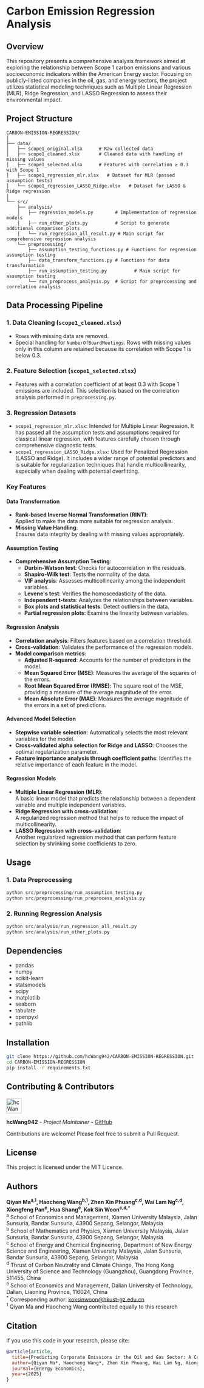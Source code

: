 # Carbon Emission Regression Analysis

## Overview
This repository presents a comprehensive analysis framework aimed at exploring the relationship between Scope 1 carbon emissions and various socioeconomic indicators within the American Energy sector. Focusing on publicly-listed companies in the oil, gas, and energy sectors, the project utilizes statistical modeling techniques such as Multiple Linear Regression (MLR), Ridge Regression, and LASSO Regression to assess their environmental impact.

## Project Structure
```
CARBON-EMISSION-REGRESSION/
│
├── data/
│   ├── scope1_original.xlsx      # Raw collected data
│   ├── scope1_cleaned.xlsx       # Cleaned data with handling of missing values
│   ├── scope1_selected.xlsx      # Features with correlation ≥ 0.3 with Scope 1
│   ├── scope1_regression_mlr.xlsx   # Dataset for MLR (passed assumption tests)
│   └── scope1_regression_LASSO_Ridge.xlsx   # Dataset for LASSO & Ridge regression
│
└── src/
    ├── analysis/
    │   ├── regression_models.py        # Implementation of regression models
    │   ├── run_other_plots.py          # Script to generate additional comparison plots
    │   └── run_regression_all_result.py # Main script for comprehensive regression analysis
    └── preprocessing/
        ├── assumption_testing_functions.py # Functions for regression assumption testing
        ├── data_transform_functions.py # Functions for data transformation
        ├── run_assumption_testing.py          # Main script for assumption testing
        └── run_preprocess_analysis.py  # Script for preprocessing and correlation analysis
```

## Data Processing Pipeline

### 1. Data Cleaning (`scope1_cleaned.xlsx`)
- Rows with missing data are removed.
- Special handling for `NumberOfBoardMeetings`: Rows with missing values only in this column are retained because its correlation with Scope 1 is below 0.3.

### 2. Feature Selection (`scope1_selected.xlsx`)
- Features with a correlation coefficient of at least 0.3 with Scope 1 emissions are included. This selection is based on the correlation analysis performed in `preprocessing.py`.

### 3. Regression Datasets
- `scope1_regression_mlr.xlsx`: Intended for Multiple Linear Regression. It has passed all the assumption tests and assumptions required for classical linear regression, with features carefully chosen through comprehensive diagnostic tests.
- `scope1_regression_LASSO_Ridge.xlsx`: Used for Penalized Regression (LASSO and Ridge). It includes a wider range of potential predictors and is suitable for regularization techniques that handle multicollinearity, especially when dealing with potential overfitting.

### Key Features
#### Data Transformation  
- **Rank-based Inverse Normal Transformation (RINT)**:  
  Applied to make the data more suitable for regression analysis.  
- **Missing Value Handling**:  
  Ensures data integrity by dealing with missing values appropriately.  

#### Assumption Testing  
- **Comprehensive Assumption Testing**:  
  - **Durbin-Watson test**: Checks for autocorrelation in the residuals.  
  - **Shapiro-Wilk test**: Tests the normality of the data.  
  - **VIF analysis**: Assesses multicollinearity among the independent variables.  
  - **Levene's test**: Verifies the homoscedasticity of the data.  
  - **Independent t-tests**: Analyzes the relationships between variables.  
  - **Box plots and statistical tests**: Detect outliers in the data.  
  - **Partial regression plots**: Examine the linearity between variables.  

#### Regression Analysis  
- **Correlation analysis**: Filters features based on a correlation threshold.  
- **Cross-validation**: Validates the performance of the regression models.  
- **Model comparison metrics**:  
  - **Adjusted R-squared**: Accounts for the number of predictors in the model.  
  - **Mean Squared Error (MSE)**: Measures the average of the squares of the errors.  
  - **Root Mean Squared Error (RMSE)**: The square root of the MSE, providing a measure of the average magnitude of the error.  
  - **Mean Absolute Error (MAE)**: Measures the average magnitude of the errors in a set of predictions.  

#### Advanced Model Selection  
- **Stepwise variable selection**: Automatically selects the most relevant variables for the model.  
- **Cross-validated alpha selection for Ridge and LASSO**: Chooses the optimal regularization parameter.  
- **Feature importance analysis through coefficient paths**: Identifies the relative importance of each feature in the model.  

#### Regression Models  
- **Multiple Linear Regression (MLR)**:  
  A basic linear model that predicts the relationship between a dependent variable and multiple independent variables.  
- **Ridge Regression with cross-validation**:  
  A regularized regression method that helps to reduce the impact of multicollinearity.  
- **LASSO Regression with cross-validation**:  
  Another regularized regression method that can perform feature selection by shrinking some coefficients to zero.  

## Usage

### 1. Data Preprocessing
```python
python src/preprocessing/run_assumption_testing.py
python src/preprocessing/run_preprocess_analysis.py
```

### 2. Running Regression Analysis
```python
python src/analysis/run_regression_all_result.py
python src/analysis/run_other_plots.py
```

## Dependencies
- pandas
- numpy
- scikit-learn
- statsmodels
- scipy
- matplotlib
- seaborn
- tabulate
- openpyxl
- pathlib

## Installation
```bash
git clone https://github.com/hcWang942/CARBON-EMISSION-REGRESSION.git
cd CARBON-EMISSION-REGRESSION
pip install -r requirements.txt
```

## Contributing & Contributors

<a href="https://github.com/hcWang942"><img src="https://github.com/hcWang942.png" width="40px" alt="hcWang942" /></a>

**hcWang942** - *Project Maintainer* - [GitHub](https://github.com/hcWang942)

Contributions are welcome! Please feel free to submit a Pull Request.

## License
This project is licensed under the MIT License.

## Authors
**Qiyan Ma<sup>a,1</sup>, Haocheng Wang<sup>b,1</sup>, Zhen Xin Phuang<sup>c,d</sup>, Wai Lam Ng<sup>c,d</sup>, Xiongfeng Pan<sup>e</sup>, Hua Shang<sup>e</sup>, Kok Sin Woon<sup>c,d,*</sup>**  
<sup>a</sup> School of Economics and Management, Xiamen University Malaysia, Jalan Sunsuria, Bandar Sunsuria, 43900 Sepang, Selangor, Malaysia  
<sup>b</sup> School of Mathematics and Physics, Xiamen University Malaysia, Jalan Sunsuria, Bandar Sunsuria, 43900 Sepang, Selangor, Malaysia  
<sup>c</sup> School of Energy and Chemical Engineering, Department of New Energy Science and Engineering, Xiamen University Malaysia, Jalan Sunsuria, Bandar Sunsuria, 43900 Sepang, Selangor, Malaysia  
<sup>d</sup> Thrust of Carbon Neutrality and Climate Change, The Hong Kong University of Science and Technology (Guangzhou), Guangdong Province, 511455, China  
<sup>e</sup> School of Economics and Management, Dalian University of Technology, Dalian, Liaoning Province, 116024, China  
<sup>*</sup> Corresponding author: koksinwoon@hkust-gz.edu.cn  
<sup>1</sup> Qiyan Ma and Haocheng Wang contributed equally to this research

## Citation

If you use this code in your research, please cite:

```bibtex
@article{article,
  title={Predicting Corporate Emissions in the Oil and Gas Sector: A Comparative Regression Model Analysis using Environmental, Financial, and Governance Indicators},
  author={Qiyan Ma*, Haocheng Wang*, Zhen Xin Phuang, Wai Lam Ng, Xiongfeng Pan, Hua Shang, Kok Sin Woon},
  journal={Energy Economics},
  year={2025}
}
```